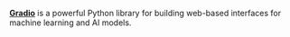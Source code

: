 **[Gradio](https://www.gradio.app/)** is a powerful Python library for building web-based interfaces for machine learning and AI models. 

